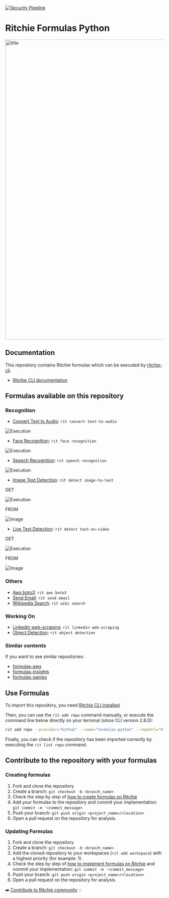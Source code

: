[![Security Pipeline](https://github.com/GuillaumeFalourd/formulas-python/actions/workflows/security_pipeline.yml/badge.svg)](https://github.com/GuillaumeFalourd/formulas-python/actions/workflows/security_pipeline.yml)

# Ritchie Formulas Python

<img width="950" alt="title" src="https://user-images.githubusercontent.com/22433243/117589577-bdf50580-b100-11eb-9c02-5ba95ab35d89.png">

## Documentation

This repository contains Ritchie formulas which can be executed by [ritchie-cli](https://github.com/ZupIT/ritchie-cli).

- [Ritchie CLI documentation](https://docs.ritchiecli.io)

## Formulas available on this repository

### Recognition

- [Convert Text to Audio](https://github.com/GuillaumeFalourd/formulas-python/tree/master/convert/text-to-audio): `rit convert text-to-audio`

![Execution](/docs/img/rit-convert-text-to-audio.png)

- [Face Recognition](https://github.com/GuillaumeFalourd/formulas-python/tree/master/face/recognition): `rit face recognition`

![Execution](/docs/img/rit-face-recognition-custom.png)

- [Speech Recognition](https://github.com/GuillaumeFalourd/formulas-python/tree/master/speech/recognition): `rit speech recognition`

![Execution](/docs/img/rit-speech-recognition.png)

- [Image Text Detection](https://github.com/GuillaumeFalourd/formulas-python/tree/master/detect/text-on-image): `rit detect image-to-text`

GET

![Execution](/docs/img/rit-detect-text-on-image.png)

FROM

![Image](/docs/img/rit-detect-text-on-image-test-european.jpg)

- [Live Text Detection](https://github.com/GuillaumeFalourd/formulas-python/tree/master/detect/text-on-video): `rit detect text-on-video`

GET

![Execution](/docs/img/rit-detect-text-on-video.png)

FROM

![Image](/docs/img/rit-detect-text-on-video-webcam.png)

### Others

- [Aws boto3](https://github.com/GuillaumeFalourd/formulas-python/tree/master/aws/boto3): `rit aws boto3`
- [Send Email](https://github.com/GuillaumeFalourd/formulas-python/tree/master/send/email): `rit send email`
- [Wikipedia Search](https://github.com/GuillaumeFalourd/formulas-python/tree/master/wiki/search): `rit wiki search`

### Working On

- [Linkedin web-scraping](https://github.com/GuillaumeFalourd/formulas-python/tree/master/linkedin/web-scraping): `rit linkedin web-scraping`
- [Object Detection](https://github.com/GuillaumeFalourd/formulas-python/tree/master/object/detection): `rit object detection`

### Similar contents

If you want to see similar repositories:

- [formulas-aws](https://github.com/GuillaumeFalourd/formulas-aws)
- [formulas-insights](https://github.com/GuillaumeFalourd/formulas-insights)
- [formulas-games](https://github.com/GuillaumeFalourd/formulas-games)

## Use Formulas

To import this repository, you need [Ritchie CLI installed](https://docs.ritchiecli.io/getting-started/install-cli)

Then, you can use the `rit add repo` command manually, or execute the command line below directly on your terminal (since CLI version 2.8.0):

```bash
rit add repo --provider="Github" --name="formulas-python" --repoUrl="https://github.com/GuillaumeFalourd/formulas-python" --priority=1
```

Finally, you can check if the repository has been imported correctly by executing the `rit list repo` command.

## Contribute to the repository with your formulas

### Creating formulas

1. Fork and clone the repository
2. Create a branch: `git checkout -b <branch_name>`
3. Check the step by step of [how to create formulas on Ritchie](https://docs.ritchiecli.io/tutorials/formulas/how-to-create-formulas)
4. Add your formulas to the repository
and commit your implementation: `git commit -m '<commit_message>`
5. Push your branch: `git push origin <project_name>/<location>`
6. Open a pull request on the repository for analysis.

### Updating Formulas

1. Fork and clone the repository
2. Create a branch: `git checkout -b <branch_name>`
3. Add the cloned repository to your workspaces (`rit add workspace`) with a highest priority (for example: 1).
4. Check the step by step of [how to implement formulas on Ritchie](https://docs.ritchiecli.io/tutorials/formulas/how-to-implement-a-formula)
and commit your implementation: `git commit -m '<commit_message>`
5. Push your branch: `git push origin <project_name>/<location>`
6. Open a pull request on the repository for analysis.

➡️ [Contribute to Ritchie community](https://github.com/ZupIT/ritchie-formulas/blob/master/CONTRIBUTING.md) 💡
